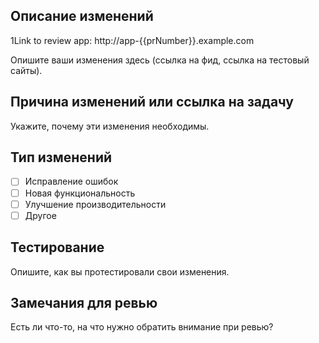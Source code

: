 ## Описание изменений

1Link to review app: http://app-{{prNumber}}.example.com

Опишите ваши изменения здесь (ссылка на фид, ссылка на тестовый сайты).

## Причина изменений или ссылка на задачу

Укажите, почему эти изменения необходимы.

## Тип изменений

- [ ] Исправление ошибок
- [ ] Новая функциональность
- [ ] Улучшение производительности
- [ ] Другое

## Тестирование

Опишите, как вы протестировали свои изменения.

## Замечания для ревью

Есть ли что-то, на что нужно обратить внимание при ревью?
